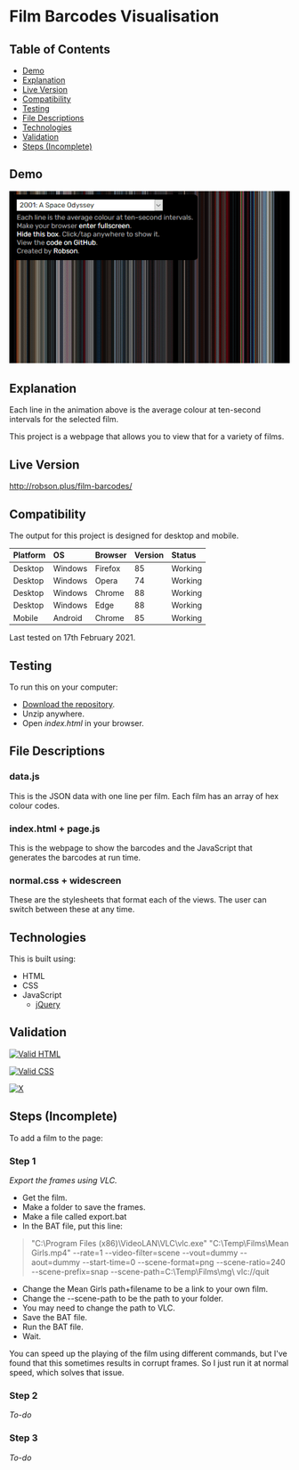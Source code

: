 # Film Barcodes Visualisation

## Table of Contents

 * [Demo](#demo)
 * [Explanation](#explanation)
 * [Live Version](#live-version)
 * [Compatibility](#compatibility)
 * [Testing](#testing) 
 * [File Descriptions](#file-descriptions)
 * [Technologies](#technologies)
 * [Validation](#validation)
 * [Steps (Incomplete)](#steps-incomplete)

## Demo

![Demo](https://raw.githubusercontent.com/Robson/Film-Barcodes-Visualisation/master/Demo.gif)

## Explanation

Each line in the animation above is the average colour at ten-second intervals for the selected film.

This project is a webpage that allows you to view that for a variety of films.

## Live Version

http://robson.plus/film-barcodes/

## Compatibility

The output for this project is designed for desktop and mobile.

| Platform | OS      | Browser          | Version | Status  |
| :------- | :------ | :--------------- | :------ | :------ |
| Desktop  | Windows | Firefox          | 85      | Working |
| Desktop  | Windows | Opera            | 74      | Working |
| Desktop  | Windows | Chrome           | 88      | Working |
| Desktop  | Windows | Edge             | 88      | Working |
| Mobile   | Android | Chrome           | 85      | Working |

Last tested on 17th February 2021.

## Testing

To run this on your computer:
 * [Download the repository](https://github.com/Robson/Film-Barcodes-Visualisation/archive/master.zip).
 * Unzip anywhere.
 * Open *index.html* in your browser.

## File Descriptions

### data.js

This is the JSON data with one line per film. Each film has an array of hex colour codes.

### index.html + page.js

This is the webpage to show the barcodes and the JavaScript that generates the barcodes at run time.

### normal.css + widescreen

These are the stylesheets that format each of the views. The user can switch between these at any time.
 
## Technologies

This is built using:
 * HTML
 * CSS
 * JavaScript
   * <a href="https://github.com/jquery/jquery">jQuery</a>

## Validation
   
<a href="https://validator.w3.org/nu/?doc=https%3A%2F%2Frobson.plus%2Ffilm-barcodes%2F"><img src="https://www.w3.org/Icons/valid-html401-blue" alt="Valid HTML" /></a>

<a href="http://jigsaw.w3.org/css-validator/validator?uri=https%3A%2F%2Frobson.plus%2Ffilm-barcodes%2Fwidescreen.css&profile=css3svg&usermedium=all&warning=1"><img src="https://jigsaw.w3.org/css-validator/images/vcss-blue" alt="Valid CSS" /></a>

[![X](https://www.codefactor.io/repository/github/robson/Film-Barcodes-Visualisation/badge?style=flat-square)](https://www.codefactor.io/repository/github/robson/Film-Barcodes-Visualisation)

## Steps (Incomplete)

To add a film to the page:

### Step 1

*Export the frames using VLC.*

* Get the film.
* Make a folder to save the frames.
* Make a file called export.bat
* In the BAT file, put this line:
> "C:\Program Files (x86)\VideoLAN\VLC\vlc.exe" "C:\Temp\Films\Mean Girls.mp4" --rate=1 --video-filter=scene --vout=dummy --aout=dummy --start-time=0 --scene-format=png --scene-ratio=240 --scene-prefix=snap --scene-path=C:\Temp\Films\mg\ vlc://quit
* Change the Mean Girls path+filename to be a link to your own film.
* Change the --scene-path to be the path to your folder.
* You may need to change the path to VLC.
* Save the BAT file.
* Run the BAT file.
* Wait.

You can speed up the playing of the film using different commands, but I've found that this sometimes results in corrupt frames. So I just run it at normal speed, which solves that issue.

### Step 2

*To-do*

### Step 3

*To-do*